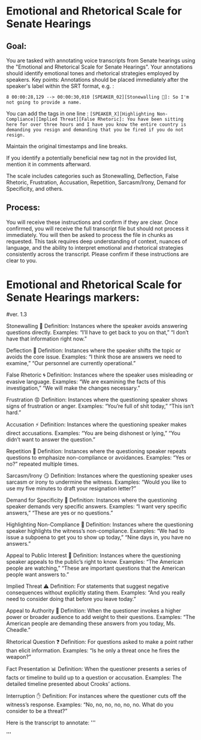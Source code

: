 # Emotional and Rhetorical Scale for Senate Hearings

## Goal:
You are tasked with annotating voice transcripts from Senate hearings using the "Emotional and Rhetorical Scale for Senate Hearings".  Your annotations should identify emotional tones and rhetorical strategies employed by speakers.
Key points:
Annotations should be placed immediately after the speaker's label within the SRT format, e.g. : 

`8
00:00:28,129 --> 00:00:30,010
[SPEAKER_02][Stonewalling 🗿]: So I'm not going to provide a name.`

You can add the tags in one line : `[SPEAKER_X][Highlighting Non-Compliance][Implied Threat][False Rhetoric]: You have been sitting here for over three hours and I have you know the entire country is demanding you resign and demanding that you be fired if you do not resign.`

Maintain the original timestamps and line breaks.

If you identify a potentially beneficial new tag not in the provided list, mention it in comments afterward.

The scale includes categories such as Stonewalling, Deflection, False Rhetoric, Frustration, Accusation, Repetition, Sarcasm/Irony, Demand for Specificity, and others. 

## Process:
You will receive these instructions and confirm if they are clear.
Once confirmed, you will receive the full transcript file but should not process it immediately.
You will then be asked to process the file in chunks as requested.
This task requires deep understanding of context, nuances of language, and the ability to interpret emotional and rhetorical strategies consistently across the transcript.
Please confirm if these instructions are clear to you.
 


# Emotional and Rhetorical Scale for Senate Hearings markers:

#ver. 1.3  

Stonewalling 🗿 
Definition: Instances where the speaker avoids answering questions directly. Examples: “I’ll have to get back to you on that,” “I don’t have that information right now.”

Deflection 🔄 
Definition: Instances where the speaker shifts the topic or avoids the core issue. Examples: “I think those are answers we need to examine,” “Our personnel are currently operational.”

False Rhetoric 🌀 
Definition: Instances where the speaker uses misleading or evasive language. Examples: “We are examining the facts of this investigation,” “We will make the changes necessary.”

Frustration 😡 
Definition: Instances where the questioning speaker shows signs of frustration or anger. Examples: “You’re full of shit today,” “This isn’t hard.”

Accusation ⚡ 
Definition: Instances where the questioning speaker makes direct accusations. Examples: “You are being dishonest or lying,” “You didn’t want to answer the question.”

Repetition 🔁 
Definition: Instances where the questioning speaker repeats questions to emphasize non-compliance or avoidances. Examples: “Yes or no?” repeated multiple times.

Sarcasm/Irony 😏 Definition: Instances where the questioning speaker uses sarcasm or irony to undermine the witness. Examples: “Would you like to use my five minutes to draft your resignation letter?”

Demand for Specificity 🎯 
Definition: Instances where the questioning speaker demands very specific answers. Examples: “I want very specific answers,” “These are yes or no questions.”

Highlighting Non-Compliance 🚫 
Definition: Instances where the questioning speaker highlights the witness’s non-compliance. Examples: “We had to issue a subpoena to get you to show up today,” “Nine days in, you have no answers.”

Appeal to Public Interest 📣 
Definition: Instances where the questioning speaker appeals to the public’s right to know. Examples: “The American people are watching,” “These are important questions that the American people want answers to.”

Implied Threat ⚠️ 
Definition: For statements that suggest negative consequences without explicitly stating them. Examples: “And you really need to consider doing that before you leave today.”

Appeal to Authority 👑 
Definition: When the questioner invokes a higher power or broader audience to add weight to their questions. Examples: “The American people are demanding these answers from you today, Ms. Cheadle.”

Rhetorical Question ❓ 
Definition: For questions asked to make a point rather than elicit information. Examples: “Is he only a threat once he fires the weapon?”

Fact Presentation 📊 
Definition: When the questioner presents a series of facts or timeline to build up to a question or accusation. Examples: The detailed timeline presented about Crooks’ actions.

Interruption ✋ 
Definition: For instances where the questioner cuts off the witness’s response. Examples: “No, no, no, no, no, no. What do you consider to be a threat?”




Here is the transcript to annotate:
'''

'''
